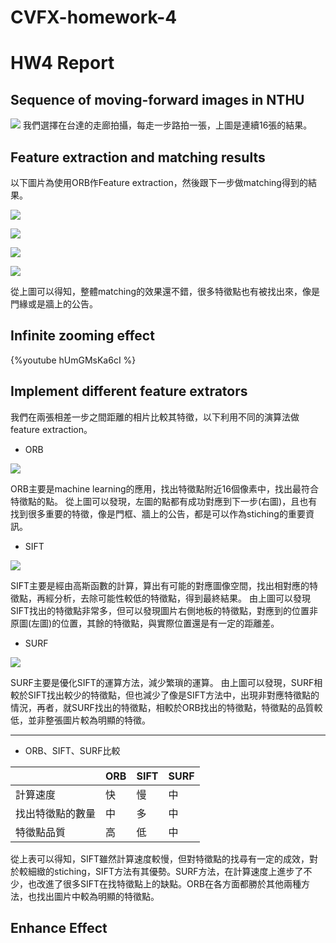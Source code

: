 # CVFX-homework-4
# HW4 Report
## Sequence of moving-forward images in NTHU
![](https://i.imgur.com/gYK0hRD.jpg)
我們選擇在台達的走廊拍攝，每走一步路拍一張，上圖是連續16張的結果。
## Feature extraction and matching results

以下圖片為使用ORB作Feature extraction，然後跟下一步做matching得到的結果。

![](https://i.imgur.com/UJyHlkW.jpg)

![](https://i.imgur.com/lQKpDgP.jpg)

![](https://i.imgur.com/DIEDkO1.jpg)

![](https://i.imgur.com/AYsms18.jpg)

從上圖可以得知，整體matching的效果還不錯，很多特徵點也有被找出來，像是門緣或是牆上的公告。
 

## Infinite zooming effect
{%youtube hUmGMsKa6cI %}

## Implement different feature extrators
我們在兩張相差一步之間距離的相片比較其特徵，以下利用不同的演算法做feature extraction。

* ORB

![](https://i.imgur.com/3IFIjOC.jpg)

ORB主要是machine learning的應用，找出特徵點附近16個像素中，找出最符合特徵點的點。
從上圖可以發現，左圖的點都有成功對應到下一步(右圖)，且也有找到很多重要的特徵，像是門框、牆上的公告，都是可以作為stiching的重要資訊。

* SIFT

![](https://i.imgur.com/tEuzDyW.jpg)

SIFT主要是經由高斯函數的計算，算出有可能的對應圖像空間，找出相對應的特徵點，再經分析，去除可能性較低的特徵點，得到最終結果。
由上圖可以發現SIFT找出的特徵點非常多，但可以發現圖片右側地板的特徵點，對應到的位置非原圖(左圖)的位置，其餘的特徵點，與實際位置還是有一定的距離差。

* SURF

![](https://i.imgur.com/F7cnTQq.jpg)


SURF主要是優化SIFT的運算方法，減少繁瑣的運算。
由上圖可以發現，SURF相較於SIFT找出較少的特徵點，但也減少了像是SIFT方法中，出現非對應特徵點的情況，再者，就SURF找出的特徵點，相較於ORB找出的特徵點，特徵點的品質較低，並非整張圖片較為明顯的特徵。

------------------------------------------------

* ORB、SIFT、SURF比較


|              | ORB      | SIFT     |SURF   |
| --------     | -------- | -------- |-------|
|計算速度       | 快        | 慢        |中     |
|找出特徵點的數量 |中        |多         |中     |
|特徵點品質      |高        |低         |中     |

從上表可以得知，SIFT雖然計算速度較慢，但對特徵點的找尋有一定的成效，對於較細緻的stiching，SIFT方法有其優勢。SURF方法，在計算速度上進步了不少，也改進了很多SIFT在找特徵點上的缺點。ORB在各方面都勝於其他兩種方法，也找出圖片中較為明顯的特徵點。

## Enhance Effect
